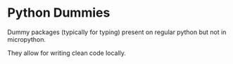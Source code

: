 # Python Dummies

Dummy packages (typically for typing) present on regular python but not in micropython.

They allow for writing clean code locally.

